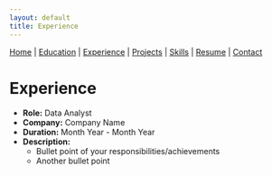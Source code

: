 ```yaml
---
layout: default
title: Experience
---
```


<nav>
  <a href="/index.html">Home</a> |
  <a href="/education.html">Education</a> |
  <a href="/experience.html">Experience</a> |
  <a href="/projects.html">Projects</a> |
  <a href="/skills.html">Skills</a> |
  <a href="/resume.html">Resume</a> |
  <a href="/contact.html">Contact</a>
</nav>

# Experience

- **Role:** Data Analyst
- **Company:** Company Name
- **Duration:** Month Year - Month Year
- **Description:**
  - Bullet point of your responsibilities/achievements
  - Another bullet point

<!-- Add more entries as needed --> 